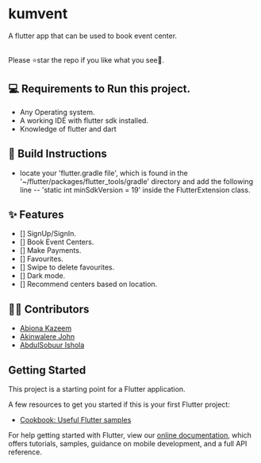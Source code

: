 # kumvent

A flutter app that can be used to book event center.

<br> Please ⭐star the repo if you like what you see🤗.


## 💻 Requirements to Run this project.
- Any Operating system.
- A working IDE with flutter sdk installed.
- Knowledge of flutter and dart


## 🤲 Build Instructions
- locate your 'flutter.gradle file', which is found in the '~/flutter/packages/flutter_tools/gradle' directory and add the following line -- 'static int minSdkVersion = 19' inside the FlutterExtension class. 


## ✨ Features
- [] SignUp/SignIn.
- [] Book Event Centers.
- [] Make Payments.
- [] Favourites.
- [] Swipe to delete favourites.
- [] Dark mode.
- [] Recommend centers based on location.


## 👨‍💻 Contributors
- [Abiona Kazeem](https://www.linkedin.com/in/abiona-kazeem)
- [Akinwalere John](https://github.com/John-soft)
- [AbdulSobuur Ishola](https://github.com/t-bolt)


## Getting Started

This project is a starting point for a Flutter application.

A few resources to get you started if this is your first Flutter project:

- [Cookbook: Useful Flutter samples](https://flutter.dev/docs/cookbook)

For help getting started with Flutter, view our
[online documentation](https://flutter.dev/docs), which offers tutorials,
samples, guidance on mobile development, and a full API reference.
